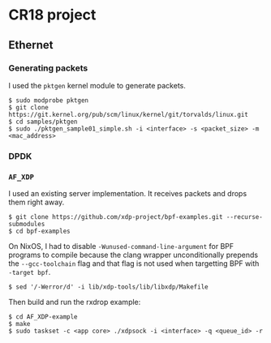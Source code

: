 # CR18 project

## Ethernet

### Generating packets

I used the `pktgen` kernel module to generate packets.

```console
$ sudo modprobe pktgen
$ git clone https://git.kernel.org/pub/scm/linux/kernel/git/torvalds/linux.git
$ cd samples/pktgen
$ sudo ./pktgen_sample01_simple.sh -i <interface> -s <packet_size> -m <mac_address>
```

### DPDK



### `AF_XDP`

I used an existing server implementation. It receives packets and drops
them right away.

```console
$ git clone https://github.com/xdp-project/bpf-examples.git --recurse-submodules
$ cd bpf-examples
```

On NixOS, I had to disable `-Wunused-command-line-argument` for BPF
programs to compile because the clang wrapper unconditionally prepends
the `--gcc-toolchain` flag and that flag is not used when targetting BPF
with `-target bpf`.

```console
$ sed '/-Werror/d' -i lib/xdp-tools/lib/libxdp/Makefile
```

Then build and run the rxdrop example:

```
$ cd AF_XDP-example
$ make
$ sudo taskset -c <app core> ./xdpsock -i <interface> -q <queue_id> -r
```
